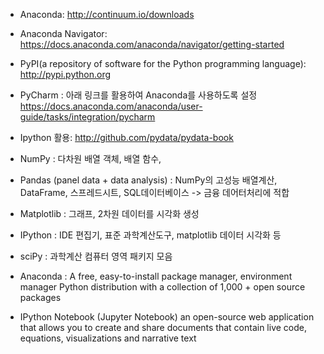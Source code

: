 + Anaconda: http://continuum.io/downloads
+ Anaconda Navigator: https://docs.anaconda.com/anaconda/navigator/getting-started
+ PyPI(a repository of software for the Python programming language): http://pypi.python.org

+ PyCharm : 아래 링크를 활용하여 Anaconda를 사용하도록 설정
https://docs.anaconda.com/anaconda/user-guide/tasks/integration/pycharm


+ Ipython 활용: http://github.com/pydata/pydata-book



+ NumPy : 다차원 배열 객체, 배열 함수,
+ Pandas (panel data + data analysis) : NumPy의 고성능 배열계산, DataFrame, 스프레드시트, SQL데이터베이스 -> 금융 데어터처리에 적합
+ Matplotlib : 그래프, 2차원 데이터를 시각화 생성
+ IPython : IDE 편집기, 표준 과학계산도구, matplotlib 데이터 시각화 등
+ sciPy : 과학계산 컴퓨터 영역 패키지 모음
+ Anaconda :
   A free, easy-to-install package manager,
   environment manager
   Python distribution with a collection of 1,000 + open source packages
+ IPython Notebook (Jupyter Notebook)
   an open-source web application that allows you to create and share
   documents that contain live code, equations, visualizations and narrative text

